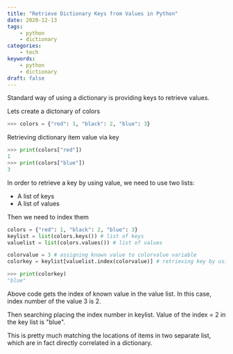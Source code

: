 ```yaml
---
title: "Retrieve Dictionary Keys from Values in Python"
date: 2020-12-13
tags:
    - python
    - dictionary
categories:
    - tech
keywords:
    - python
    - dictionary
draft: false
---
```


Standard way of using a dictionary is providing keys to retrieve values.

Lets create a dictonary of colors

```python
>>> colors = {"red": 1, "black": 2, "blue": 3}
```

Retrieving dictionary item value via key
```python
>>> print(colors["red"])
1
>>> print(colors["blue"])
3
```

In order to retrieve a key by using value, we need to use two lists:
- A list of keys
- A list of values

Then we need to index them

```python
colors = {"red": 1, "black": 2, "blue": 3}
keylist = list(colors.keys()) # list of keys
valuelist = list(colors.values()) # list of values

colorvalue = 3 # assigning known value to colorvalue variable
colorkey = keylist[valuelist.index(colorvalue)] # retrieving key by using keylist and valuelist together

>>> print(colorkey)
"blue"
```

Above code gets the index of known value in the value list. In this case, index number of the value 3 is 2.

Then searching placing the index number in keylist. Value of the index = 2 in the key list is "blue".

This is pretty much matching the locations of items in two separate list, which are in fact directly correlated in a dictionary.